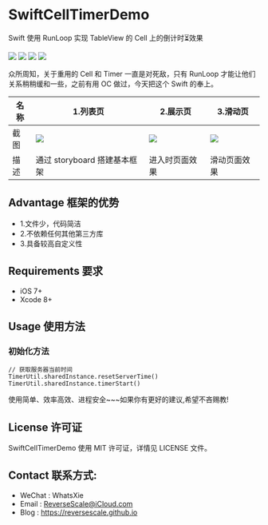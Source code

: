 # SwiftCellTimerDemo
Swift 使用 RunLoop 实现 TableView 的 Cell 上的倒计时⏳效果

![](https://img.shields.io/badge/platform-iOS-red.svg) 
![](https://img.shields.io/badge/language-Swift-orange.svg) 
![](https://img.shields.io/badge/download-1.9MB-brightgreen.svg)
![](https://img.shields.io/badge/license-MIT%20License-brightgreen.svg) 

众所周知，关于重用的 Cell 和 Timer 一直是对死敌，只有 RunLoop 才能让他们关系稍稍缓和一些，之前有用 OC 做过，今天把这个 Swift 的奉上。

| 名称 |1.列表页 |2.展示页 |3.滑动页 |
| ------------- | ------------- | ------------- | ------------- |
| 截图 | ![](http://og1yl0w9z.bkt.clouddn.com/17-9-18/37478014.jpg) | ![](http://og1yl0w9z.bkt.clouddn.com/17-9-18/134916.jpg) | ![](http://og1yl0w9z.bkt.clouddn.com/17-9-18/68209181.jpg) |
| 描述 | 通过 storyboard 搭建基本框架 | 进入时页面效果 | 滑动页面效果 |


## Advantage 框架的优势
* 1.文件少，代码简洁
* 2.不依赖任何其他第三方库
* 3.具备较高自定义性


## Requirements 要求
* iOS 7+
* Xcode 8+


## Usage 使用方法
### 初始化方法
```
// 获取服务器当前时间
TimerUtil.sharedInstance.resetServerTime()
TimerUtil.sharedInstance.timerStart()
```

使用简单、效率高效、进程安全~~~如果你有更好的建议,希望不吝赐教!


## License 许可证
SwiftCellTimerDemo 使用 MIT 许可证，详情见 LICENSE 文件。


## Contact 联系方式:
* WeChat : WhatsXie
* Email : ReverseScale@iCloud.com
* Blog : https://reversescale.github.io
